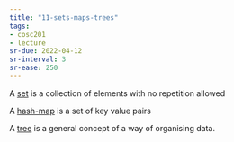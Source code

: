 ```yaml
---
title: "11-sets-maps-trees"
tags: 
- cosc201
- lecture
sr-due: 2022-04-12
sr-interval: 3
sr-ease: 250
---
```


A [set](notes/set.md) is a collection of elements with no repetition allowed

A [hash-map](notes/hash-map.md) is a set of key value pairs

A [tree](notes/tree.md) is a general concept of a way of organising data.